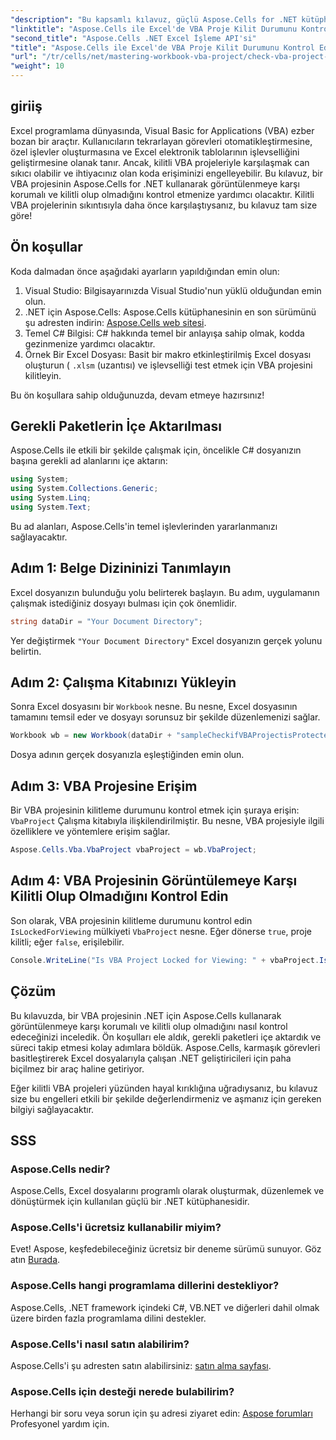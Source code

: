 ```yaml
---
"description": "Bu kapsamlı kılavuz, güçlü Aspose.Cells for .NET kütüphanesini kullanarak Excel'deki bir VBA projesinin görüntülemeye kapalı olup olmadığını kontrol etme sürecinde size yol gösterir. .NET geliştiricileri ve Excel kullanıcıları için mükemmeldir."
"linktitle": "Aspose.Cells ile Excel'de VBA Proje Kilit Durumunu Kontrol Edin"
"second_title": "Aspose.Cells .NET Excel İşleme API'si"
"title": "Aspose.Cells ile Excel'de VBA Proje Kilit Durumunu Kontrol Edin"
"url": "/tr/cells/net/mastering-workbook-vba-project/check-vba-project-lock-status/"
"weight": 10
---
```


## giriiş

Excel programlama dünyasında, Visual Basic for Applications (VBA) ezber bozan bir araçtır. Kullanıcıların tekrarlayan görevleri otomatikleştirmesine, özel işlevler oluşturmasına ve Excel elektronik tablolarının işlevselliğini geliştirmesine olanak tanır. Ancak, kilitli VBA projeleriyle karşılaşmak can sıkıcı olabilir ve ihtiyacınız olan koda erişiminizi engelleyebilir. Bu kılavuz, bir VBA projesinin Aspose.Cells for .NET kullanarak görüntülenmeye karşı korumalı ve kilitli olup olmadığını kontrol etmenize yardımcı olacaktır. Kilitli VBA projelerinin sıkıntısıyla daha önce karşılaştıysanız, bu kılavuz tam size göre!

## Ön koşullar

Koda dalmadan önce aşağıdaki ayarların yapıldığından emin olun:

1. Visual Studio: Bilgisayarınızda Visual Studio'nun yüklü olduğundan emin olun.
2. .NET için Aspose.Cells: Aspose.Cells kütüphanesinin en son sürümünü şu adresten indirin: [Aspose.Cells web sitesi](https://releases.aspose.com/cells/net/).
3. Temel C# Bilgisi: C# hakkında temel bir anlayışa sahip olmak, kodda gezinmenize yardımcı olacaktır.
4. Örnek Bir Excel Dosyası: Basit bir makro etkinleştirilmiş Excel dosyası oluşturun ( `.xlsm` (uzantısı) ve işlevselliği test etmek için VBA projesini kilitleyin.

Bu ön koşullara sahip olduğunuzda, devam etmeye hazırsınız!

## Gerekli Paketlerin İçe Aktarılması

Aspose.Cells ile etkili bir şekilde çalışmak için, öncelikle C# dosyanızın başına gerekli ad alanlarını içe aktarın:

```csharp
using System;
using System.Collections.Generic;
using System.Linq;
using System.Text;
```

Bu ad alanları, Aspose.Cells'in temel işlevlerinden yararlanmanızı sağlayacaktır.

## Adım 1: Belge Dizininizi Tanımlayın

Excel dosyanızın bulunduğu yolu belirterek başlayın. Bu adım, uygulamanın çalışmak istediğiniz dosyayı bulması için çok önemlidir.

```csharp
string dataDir = "Your Document Directory";
```

Yer değiştirmek `"Your Document Directory"` Excel dosyanızın gerçek yolunu belirtin.

## Adım 2: Çalışma Kitabınızı Yükleyin

Sonra Excel dosyasını bir `Workbook` nesne. Bu nesne, Excel dosyasının tamamını temsil eder ve dosyayı sorunsuz bir şekilde düzenlemenizi sağlar.

```csharp
Workbook wb = new Workbook(dataDir + "sampleCheckifVBAProjectisProtected.xlsm");
```

Dosya adının gerçek dosyanızla eşleştiğinden emin olun.

## Adım 3: VBA Projesine Erişim

Bir VBA projesinin kilitleme durumunu kontrol etmek için şuraya erişin: `VbaProject` Çalışma kitabıyla ilişkilendirilmiştir. Bu nesne, VBA projesiyle ilgili özelliklere ve yöntemlere erişim sağlar.

```csharp
Aspose.Cells.Vba.VbaProject vbaProject = wb.VbaProject;
```

## Adım 4: VBA Projesinin Görüntülemeye Karşı Kilitli Olup Olmadığını Kontrol Edin

Son olarak, VBA projesinin kilitleme durumunu kontrol edin `IsLockedForViewing` mülkiyeti `VbaProject` nesne. Eğer dönerse `true`, proje kilitli; eğer `false`, erişilebilir.

```csharp
Console.WriteLine("Is VBA Project Locked for Viewing: " + vbaProject.IsLockedForViewing);
```

## Çözüm

Bu kılavuzda, bir VBA projesinin .NET için Aspose.Cells kullanarak görüntülenmeye karşı korumalı ve kilitli olup olmadığını nasıl kontrol edeceğinizi inceledik. Ön koşulları ele aldık, gerekli paketleri içe aktardık ve süreci takip etmesi kolay adımlara böldük. Aspose.Cells, karmaşık görevleri basitleştirerek Excel dosyalarıyla çalışan .NET geliştiricileri için paha biçilmez bir araç haline getiriyor.

Eğer kilitli VBA projeleri yüzünden hayal kırıklığına uğradıysanız, bu kılavuz size bu engelleri etkili bir şekilde değerlendirmeniz ve aşmanız için gereken bilgiyi sağlayacaktır.

## SSS

### Aspose.Cells nedir?

Aspose.Cells, Excel dosyalarını programlı olarak oluşturmak, düzenlemek ve dönüştürmek için kullanılan güçlü bir .NET kütüphanesidir.

### Aspose.Cells'i ücretsiz kullanabilir miyim?

Evet! Aspose, keşfedebileceğiniz ücretsiz bir deneme sürümü sunuyor. Göz atın [Burada](https://releases.aspose.com/).

### Aspose.Cells hangi programlama dillerini destekliyor?

Aspose.Cells, .NET framework içindeki C#, VB.NET ve diğerleri dahil olmak üzere birden fazla programlama dilini destekler.

### Aspose.Cells'i nasıl satın alabilirim?

Aspose.Cells'i şu adresten satın alabilirsiniz: [satın alma sayfası](https://purchase.aspose.com/buy).

### Aspose.Cells için desteği nerede bulabilirim?

Herhangi bir soru veya sorun için şu adresi ziyaret edin: [Aspose forumları](https://forum.aspose.com/c/cells/9) Profesyonel yardım için.